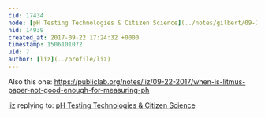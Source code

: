 ```yaml
---
cid: 17434
node: [pH Testing Technologies & Citizen Science](../notes/gilbert/09-22-2017/ph-testing-technologies-citizen-science)
nid: 14939
created_at: 2017-09-22 17:24:32 +0000
timestamp: 1506101072
uid: 7
author: [liz](../profile/liz)
---
```


Also this one: https://publiclab.org/notes/liz/09-22-2017/when-is-litmus-paper-not-good-enough-for-measuring-ph

[liz](../profile/liz) replying to: [pH Testing Technologies & Citizen Science](../notes/gilbert/09-22-2017/ph-testing-technologies-citizen-science)

